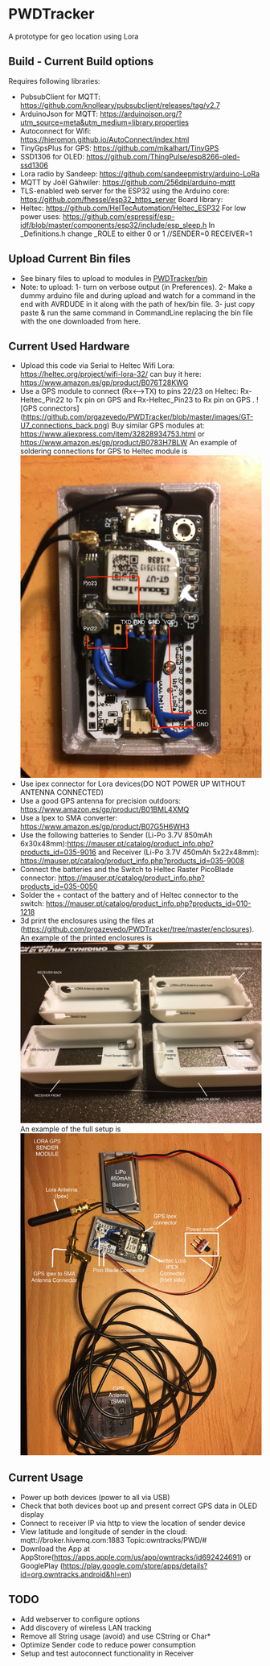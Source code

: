 # PWDTracker
A prototype for geo location using Lora

## Build - Current Build options

Requires following libraries:
 - PubsubClient for MQTT: https://github.com/knolleary/pubsubclient/releases/tag/v2.7
 - ArduinoJson for MQTT: https://arduinojson.org/?utm_source=meta&utm_medium=library.properties
 - Autoconnect for Wifi: https://hieromon.github.io/AutoConnect/index.html
 - TinyGpsPlus for GPS: https://github.com/mikalhart/TinyGPS
 - SSD1306 for OLED: https://github.com/ThingPulse/esp8266-oled-ssd1306
 - Lora radio by Sandeep: https://github.com/sandeepmistry/arduino-LoRa
 - MQTT by Joël Gähwiler: https://github.com/256dpi/arduino-mqtt
 - TLS-enabled web server for the ESP32 using the Arduino core: https://github.com/fhessel/esp32_https_server
Board library:
 - Heltec: https://github.com/HelTecAutomation/Heltec_ESP32
For low power uses: https://github.com/espressif/esp-idf/blob/master/components/esp32/include/esp_sleep.h
In _Definitions.h change _ROLE to either 0 or 1 //SENDER=0 RECEIVER=1

## Upload Current Bin files
 - See binary files to upload to modules in [PWDTracker/bin](https://github.com/prgazevedo/PWDTracker/tree/master/bin)
 - Note: to upload: 1- turn on verbose output (in Preferences). 2- Make a dummy arduino file and during upload and watch for a command in the end with AVRDUDE in it along with the path of hex/bin file. 3- just copy paste & run the same command in CommandLine replacing the bin file with the one downloaded from here.

## Current Used Hardware
- Upload this code via Serial to Heltec Wifi Lora: https://heltec.org/project/wifi-lora-32/ can buy it here: https://www.amazon.es/gp/product/B076T28KWG
- Use a GPS module to connect (Rx<-->TX) to pins 22/23 on Heltec: Rx-Heltec_Pin22 to Tx pin on GPS and Rx-Heltec_Pin23 to  Rx pin on GPS . ![GPS connectors] (https://github.com/prgazevedo/PWDTracker/blob/master/images/GT-U7_connections_back.png)
Buy similar GPS modules at: https://www.aliexpress.com/item/32828934753.html or https://www.amazon.es/gp/product/B0783H7BLW
An example of soldering connections for GPS to Heltec module is
![Heltec sender to GPS module soldering connections](https://github.com/prgazevedo/PWDTracker/blob/master/images/IMG_3561.JPG)
- Use ipex connector for Lora devices(DO NOT POWER UP WITHOUT ANTENNA CONNECTED)
- Use a good GPS antenna for precision outdoors: https://www.amazon.es/gp/product/B01BML4XMQ
- Use a Ipex to SMA converter: https://www.amazon.es/gp/product/B07G5H6WH3
- Use the following batteries to Sender (Li-Po 3.7V 850mAh 6x30x48mm):https://mauser.pt/catalog/product_info.php?products_id=035-9016 and Receiver (Li-Po 3.7V 450mAh 5x22x48mm): https://mauser.pt/catalog/product_info.php?products_id=035-9008
- Connect the batteries and the Switch to Heltec Raster PicoBlade connector: https://mauser.pt/catalog/product_info.php?products_id=035-0050
- Solder the + contact of the battery and of Heltec connector to the switch: https://mauser.pt/catalog/product_info.php?products_id=010-1218
- 3d print the enclosures using the files at (https://github.com/prgazevedo/PWDTracker/tree/master/enclosures). An example of the printed enclosures is ![printed enclosures](https://github.com/prgazevedo/PWDTracker/blob/master/images/3D%20printed%20enclosures.JPG)
An example of the full setup is
![Heltec sender to GPS module soldering connections](https://github.com/prgazevedo/PWDTracker/blob/master/images/IMG_3562.JPG)


## Current Usage
 - Power up both devices (power to all via USB)
 - Check that both devices boot up and present correct GPS data in OLED display
 - Connect to receiver IP via http to view the location of sender device
 - View latitude and longitude of sender in the cloud: mqtt://broker.hivemq.com:1883 Topic:owntracks/PWD/#
 - Download the App at AppStore(https://apps.apple.com/us/app/owntracks/id692424691) or GooglePlay (https://play.google.com/store/apps/details?id=org.owntracks.android&hl=en)

## TODO
 - Add webserver to configure options
 - Add discovery of wireless LAN tracking
 - Remove all String usage (avoid) and use CString or Char*
 - Optimize Sender code to reduce power consumption
 - Setup and test autoconnect functionality in Receiver
